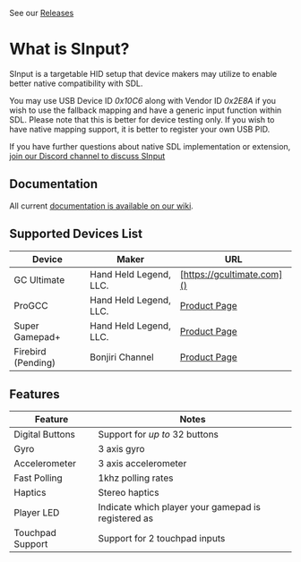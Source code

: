 
See our [Releases](https://github.com/HandHeldLegend/SInput-HID/releases)

# What is SInput?

SInput is a targetable HID setup that device makers may utilize to enable better native compatibility with SDL.


You may use USB Device ID *0x10C6* along with Vendor ID *0x2E8A* if you wish to use the fallback mapping and have a generic input function within SDL. Please note that this is better for device testing only. If you wish to have native mapping support, it is better to register your own USB PID.

If you have further questions about native SDL implementation or extension, [join our Discord channel to discuss SInput](https://discord.gg/Rh8cnS7wJA)

## Documentation
All current [documentation is available on our wiki](https://docs.handheldlegend.com/s/sinput).


## Supported Devices List

| Device | Maker | URL |
|----|----|----|
| GC Ultimate | Hand Held Legend, LLC. | [https://gcultimate.com]() |
| ProGCC | Hand Held Legend, LLC. | [Product Page](https://handheldlegend.com/products/progcc-kit-wireless-wired-bundle) |
| Super Gamepad+ | Hand Held Legend, LLC. | [Product Page](https://docs.handheldlegend.com/s/portal/doc/super-gamepad-MiOt0KLuX4) |
| Firebird (Pending) | Bonjiri Channel | [Product Page](https://booth.pm/ja/items/4934916) |


## Features

| Feature | Notes |
|----|----|
| Digital Buttons | Support for *up to* 32 buttons |
| Gyro | 3 axis gyro |
| Accelerometer | 3 axis accelerometer |
| Fast Polling | 1khz polling rates |
| Haptics | Stereo haptics |
| Player LED | Indicate which player your gamepad is registered as |
| Touchpad Support | Support for 2 touchpad inputs |
